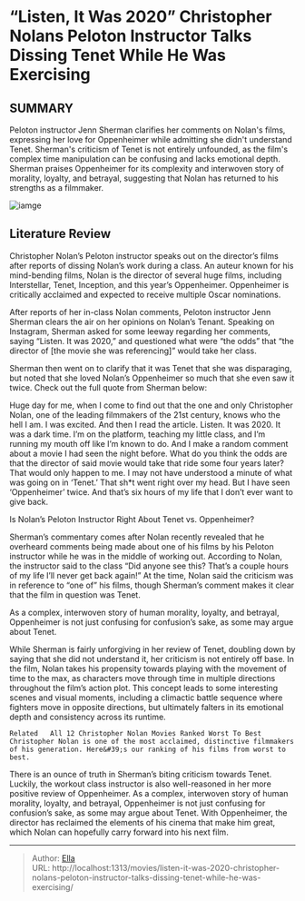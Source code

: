 #  “Listen, It Was 2020” Christopher Nolans Peloton Instructor Talks Dissing Tenet While He Was Exercising


## SUMMARY 



  Peloton instructor Jenn Sherman clarifies her comments on Nolan&#39;s films, expressing her love for Oppenheimer while admitting she didn&#39;t understand Tenet.   Sherman&#39;s criticism of Tenet is not entirely unfounded, as the film&#39;s complex time manipulation can be confusing and lacks emotional depth.   Sherman praises Oppenheimer for its complexity and interwoven story of morality, loyalty, and betrayal, suggesting that Nolan has returned to his strengths as a filmmaker.  

![iamge](https://static1.srcdn.com/wordpress/wp-content/uploads/2022/08/Robert-Pattinson-in-tactical-gear-in-Tenet.jpg)

## Literature Review



Christopher Nolan’s Peloton instructor speaks out on the director’s films after reports of dissing Nolan’s work during a class. An auteur known for his mind-bending films, Nolan is the director of several huge films, including Interstellar, Tenet, Inception, and this year’s Oppenheimer. Oppenheimer is critically acclaimed and expected to receive multiple Oscar nominations.




After reports of her in-class Nolan comments, Peloton instructor Jenn Sherman clears the air on her opinions on Nolan’s Tenant. Speaking on Instagram, Sherman asked for some leeway regarding her comments, saying “Listen. It was 2020,” and questioned what were “the odds” that “the director of [the movie she was referencing]” would take her class.




Sherman then went on to clarify that it was Tenet that she was disparaging, but noted that she loved Nolan’s Oppenheimer so much that she even saw it twice. Check out the full quote from Sherman below:


Huge day for me, when I come to find out that the one and only Christopher Nolan, one of the leading filmmakers of the 21st century, knows who the hell I am. I was excited. And then I read the article. Listen. It was 2020. It was a dark time. I’m on the platform, teaching my little class, and I’m running my mouth off like I’m known to do. And I make a random comment about a movie I had seen the night before. What do you think the odds are that the director of said movie would take that ride some four years later? That would only happen to me.
I may not have understood a minute of what was going on in ‘Tenet.’ That sh*t went right over my head. But I have seen ‘Oppenheimer’ twice. And that’s six hours of my life that I don’t ever want to give back.




 Is Nolan’s Peloton Instructor Right About Tenet vs. Oppenheimer? 
          

Sherman’s commentary comes after Nolan recently revealed that he overheard comments being made about one of his films by his Peloton instructor while he was in the middle of working out. According to Nolan, the instructor said to the class “Did anyone see this? That’s a couple hours of my life I’ll never get back again!” At the time, Nolan said the criticism was in reference to “one of” his films, though Sherman’s comment makes it clear that the film in question was Tenet.



As a complex, interwoven story of human morality, loyalty, and betrayal, Oppenheimer is not just confusing for confusion’s sake, as some may argue about Tenet.



While Sherman is fairly unforgiving in her review of Tenet, doubling down by saying that she did not understand it, her criticism is not entirely off base. In the film, Nolan takes his propensity towards playing with the movement of time to the max, as characters move through time in multiple directions throughout the film’s action plot. This concept leads to some interesting scenes and visual moments, including a climactic battle sequence where fighters move in opposite directions, but ultimately falters in its emotional depth and consistency across its runtime.

    Related   All 12 Christopher Nolan Movies Ranked Worst To Best   Christopher Nolan is one of the most acclaimed, distinctive filmmakers of his generation. Here&#39;s our ranking of his films from worst to best.    

There is an ounce of truth in Sherman’s biting criticism towards Tenet. Luckily, the workout class instructor is also well-reasoned in her more positive review of Oppenheimer. As a complex, interwoven story of human morality, loyalty, and betrayal, Oppenheimer is not just confusing for confusion’s sake, as some may argue about Tenet. With Oppenheimer, the director has reclaimed the elements of his cinema that make him great, which Nolan can hopefully carry forward into his next film.





---

> Author: [Ella](https://instagram.hk.cn/)  
> URL: http://localhost:1313/movies/listen-it-was-2020-christopher-nolans-peloton-instructor-talks-dissing-tenet-while-he-was-exercising/  

